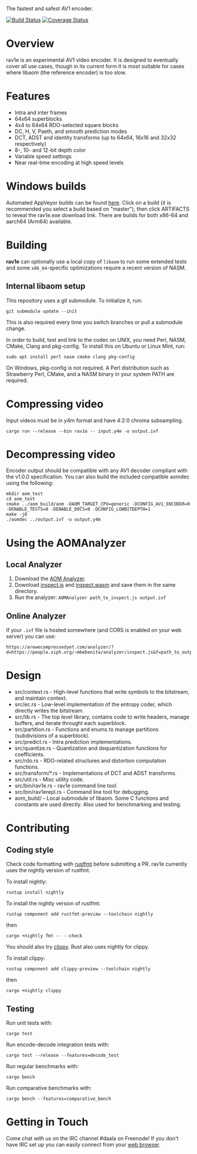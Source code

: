 The fastest and safest AV1 encoder.

[![Build Status](https://travis-ci.org/xiph/rav1e.svg?branch=master)](https://travis-ci.org/xiph/rav1e)
[![Coverage Status](https://coveralls.io/repos/github/xiph/rav1e/badge.svg?branch=master)](https://coveralls.io/github/xiph/rav1e?branch=master)

# Overview

rav1e is an experimental AV1 video encoder. It is designed to eventually cover all use cases, though in its current form it is most suitable for cases where libaom (the reference encoder) is too slow.

# Features

* Intra and inter frames
* 64x64 superblocks
* 4x4 to 64x64 RDO-selected square blocks
* DC, H, V, Paeth, and smooth prediction modes
* DCT, ADST and identity transforms (up to 64x64, 16x16 and 32x32 respectively)
* 8-, 10- and 12-bit depth color
* Variable speed settings
* Near real-time encoding at high speed levels

# Windows builds

Automated AppVeyor builds can be found [here](https://ci.appveyor.com/project/tdaede/rav1e/history). Click on a build (it is recommended you select a build based on "master"), then click ARTIFACTS to reveal the rav1e.exe download link. There are builds for both x86-64 and aarch64 (Arm64) available.

# Building

**rav1e** can optionally use a local copy of `libaom` to run some extended tests and some `x86_64`-specific optimizations require a recent version of NASM.

## Internal libaom setup

This repository uses a git submodule. To initialize it, run:

```
git submodule update --init
```

This is also required every time you switch branches or pull a submodule change.

In order to build, test and link to the codec on UNIX, you need Perl, NASM, CMake, Clang and pkg-config. To install this on Ubuntu or Linux Mint, run:

```
sudo apt install perl nasm cmake clang pkg-config
```

On Windows, pkg-config is not required. A Perl distribution such as Strawberry Perl, CMake, and a NASM binary in your system PATH are required.

# Compressing video

Input videos must be in y4m format and have 4:2:0 chroma subsampling.

```
cargo run --release --bin rav1e -- input.y4m -o output.ivf
```
# Decompressing video

Encoder output should be compatible with any AV1 decoder compliant with the v1.0.0 specification. You can also build the included compatible aomdec using the following:

```
mkdir aom_test
cd aom_test
cmake ../aom_build/aom -DAOM_TARGET_CPU=generic -DCONFIG_AV1_ENCODER=0 -DENABLE_TESTS=0 -DENABLE_DOCS=0 -DCONFIG_LOWBITDEPTH=1
make -j8
./aomdec ../output.ivf -o output.y4m
```

# Using the AOMAnalyzer

## Local Analyzer

1. Download the [AOM Analyzer](http://aomanalyzer.org).
2. Download [inspect.js](https://people.xiph.org/~mbebenita/analyzer/inspect.js) and [inspect.wasm](https://people.xiph.org/~mbebenita/analyzer/inspect.wasm) and save them in the same directory.
3. Run the analyzer: `AOMAnalyzer path_to_inspect.js output.ivf`

## Online Analyzer

If your `.ivf` file is hosted somewhere (and CORS is enabled on your web server) you can use:

```
https://arewecompressedyet.com/analyzer/?d=https://people.xiph.org/~mbebenita/analyzer/inspect.js&f=path_to_output.ivf
```

# Design

* src/context.rs - High-level functions that write symbols to the bitstream, and maintain context.
* src/ec.rs - Low-level implementation of the entropy coder, which directly writes the bitstream.
* src/lib.rs - The top level library, contains code to write headers, manage buffers, and iterate throught each superblock.
* src/partition.rs - Functions and enums to manage partitions (subdivisions of a superblock).
* src/predict.rs - Intra prediction implementations.
* src/quantize.rs - Quantization and dequantization functions for coefficients.
* src/rdo.rs - RDO-related structures and distortion computation functions.
* src/transform/*.rs - Implementations of DCT and ADST transforms.
* src/util.rs - Misc utility code.
* src/bin/rav1e.rs - rav1e command line tool.
* src/bin/rav1erepl.rs - Command line tool for debugging.
* aom_build/ - Local submodule of libaom. Some C functions and constants are used directly. Also used for benchmarking and testing.

# Contributing

## Coding style
Check code formatting with [rustfmt](https://github.com/rust-lang-nursery/rustfmt) before submitting a PR.
rav1e currently uses the nightly version of rustfmt.

To install nightly:

```
rustup install nightly
```

To install the nightly version of rustfmt:

```
rustup component add rustfmt-preview --toolchain nightly
```

then

```
cargo +nightly fmt -- --check
```

You should also try [clippy](https://github.com/rust-lang-nursery/rust-clippy).
Rust also uses nightly for clippy.

To install clippy:

```
rustup component add clippy-preview --toolchain nightly
```

then

```
cargo +nightly clippy
```

## Testing
Run unit tests with:
```
cargo test
```

Run encode-decode integration tests with:
```
cargo test --release --features=decode_test
```

Run regular benchmarks with:
```
cargo bench
```

Run comparative benchmarks with:
```
cargo bench --features=comparative_bench
```

# Getting in Touch

Come chat with us on the IRC channel #daala on Freenode! If you don't have IRC set
up you can easily connect from your [web browser](http://webchat.freenode.net/?channels=%23daala).
